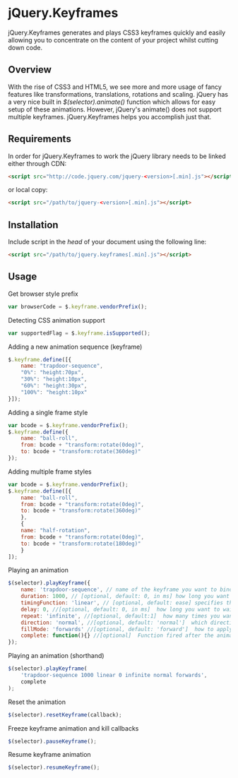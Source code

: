 jQuery.Keyframes
===========
jQuery.Keyframes generates and plays CSS3 keyframes quickly and easily allowing you to concentrate on the content of your project whilst cutting down code.

Overview
--------
With the rise of CSS3 and HTML5, we see more and more usage of fancy features like transformations, translations, rotations and scaling.
jQuery has a very nice built in *$(selector).animate()* function which allows for easy setup of these animations.
However, jQuery's animate() does not support multiple keyframes. jQuery.Keyframes helps you accomplish just that.

Requirements
------------
In order for jQuery.Keyframes to work the jQuery library needs to be linked either through CDN:

```html
<script src="http://code.jquery.com/jquery-<version>[.min].js"></script>
```

or local copy:

```html
<script src="/path/to/jquery-<version>[.min].js"></script>
```

Installation
------------
Include script in the *head* of your document using the following line:

```html
<script src="/path/to/jquery.keyframes[.min].js"></script>
```

Usage
-------------

Get browser style prefix

```javascript
var browserCode = $.keyframe.vendorPrefix();
```

Detecting CSS animation support

```javascript
var supportedFlag = $.keyframe.isSupported();
```

Adding a new animation sequence (keyframe)

```javascript
$.keyframe.define([{
    name: "trapdoor-sequence",
    "0%": "height:70px",
    "30%": "height:10px",
    "60%": "height:30px",
    "100%": "height:10px"
}]);
```

Adding a single frame style

```javascript
var bcode = $.keyframe.vendorPrefix();
$.keyframe.define({
    name: "ball-roll",
    from: bcode + "transform:rotate(0deg)",
    to: bcode + "transform:rotate(360deg)"
});
```

Adding multiple frame styles

```javascript
var bcode = $.keyframe.vendorPrefix();
$.keyframe.define([{
    name: "ball-roll",
    from: bcode + "transform:rotate(0deg)",
    to: bcode + "transform:rotate(360deg)"
    },
    {
    name: "half-rotation",
    from: bcode + "transform:rotate(0deg)",
    to: bcode + "transform:rotate(180deg)"
    }
]);
```

Playing an animation

```javascript
$(selector).playKeyframe({
    name: 'trapdoor-sequence', // name of the keyframe you want to bind to the selected element
    duration: 1000, // [optional, default: 0, in ms] how long you want it to last in milliseconds
    timingFunction: 'linear', // [optional, default: ease] specifies the speed curve of the animation
    delay: 0, //[optional, default: 0, in ms]  how long you want to wait before the animation starts in milliseconds, default value is 0
    repeat: 'infinite', //[optional, default:1]  how many times you want the animation to repeat, default value is 1
    direction: 'normal', //[optional, default: 'normal']  which direction you want the frames to flow, default value is normal
    fillMode: 'forwards' //[optional, default: 'forward']  how to apply the styles outside the animation time, default value is forwards
    complete: function(){} //[optional]  Function fired after the animation is complete. If repeat is infinite, the function will be fired every time the animation is restarted.
});
```

Playing an animation (shorthand)

```javascript
$(selector).playKeyframe(
    'trapdoor-sequence 1000 linear 0 infinite normal forwards',
    complete
);
```	

Reset the animation

```javascript
$(selector).resetKeyframe(callback);
```

Freeze keyframe animation and kill callbacks

```javascript
$(selector).pauseKeyframe();
```

Resume keyframe animation

```javascript
$(selector).resumeKeyframe();
```
